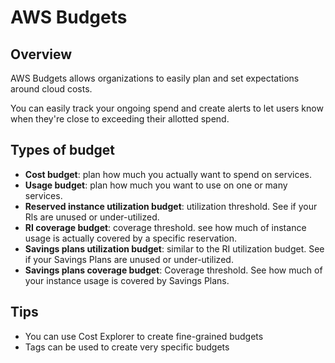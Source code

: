 # AWS Budgets

## Overview

AWS Budgets allows organizations to easily plan and set expectations around cloud costs.

You can easily track your ongoing spend and create alerts to let users know when they're close to exceeding their allotted spend.


## Types of budget

- **Cost budget**: plan how much you actually want to spend on services.
- **Usage budget**: plan how much you want to use on one or many services.
- **Reserved instance utilization budget**: utilization threshold. See if your Rls are unused or under-utilized.
- **RI coverage budget**: coverage threshold. see how much of instance usage is actually covered by a specific reservation.
- **Savings plans utilization budget**: similar to the RI utilization budget. See if your Savings Plans are unused or under-utilized.
- **Savings plans coverage budget**: Coverage threshold. See how much of your instance usage is covered by Savings Plans.


## Tips

- You can use Cost Explorer to create fine-grained budgets
- Tags can be used to create very specific budgets